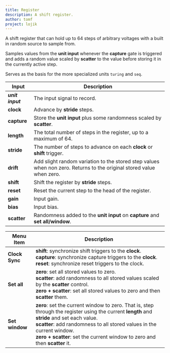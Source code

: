 ```yaml
---
title: Register
description: A shift register.
author: tomf
project: lojik
---
```


<md-img src="lojik/register.png" alt=""></md-img>

A shift register that can hold up to 64 steps of arbitrary voltages with a built in random source to sample from.

Samples values from the **unit input** whenever the **capture** gate is triggered and adds a random value scaled by **scatter** to the value before storing it in the currently active step.

Serves as the basis for the more specialized units `turing` and `seq`.

| Input            | Description                        |
| ---------------- | ---------------------------------- |
| **_unit input_** | The input signal to record. |
| **clock**        | Advance by **stride** steps. |
| **capture**      | Store the **unit input** plus some randomness scaled by **scatter**. |
| **length**       | The total number of steps in the register, up to a maximum of 64. |
| **stride**       | The number of steps to advance on each **clock** or **shift** trigger. |
| **drift**        | Add slight random variation to the stored step values when non zero. Returns to the original stored value when zero. |
| **shift**        | Shift the register by **stride** steps. |
| **reset**        | Reset the current step to the head of the register. |
| **gain**         | Input gain. |
| **bias**         | Input bias. |
| **scatter**      | Randomness added to the **unit input** on **capture** and **set all/window**. |

| Menu Item        | Description                        |
| ---------------- | ---------------------------------- |
| **Clock Sync**  | **shift**: synchronize shift triggers to the **clock**.<br>**capture**: synchronize capture triggers to the **clock**.<br>**reset**: synchronize reset triggers to the clock. |
| **Set all**   |  **zero**: set all stored values to zero.<br>**scatter**: add randomness to all stored values scaled by the **scatter** control.<br>**zero + scatter**: set all stored values to zero and then **scatter** them. |
| **Set window**   |  **zero**: set the current window to zero. That is, step through the register using the current **length** and **stride** and set each value.<br>**scatter**: add randomness to all stored values in the current window.<br>**zero + scatter**: set the current window to zero and then **scatter** it. |
